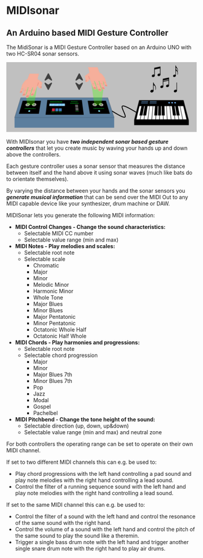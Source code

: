 # MIDIsonar
## An Arduino based MIDI Gesture Controller 
The MidiSonar is a MIDI Gesture Controller based on an Arduino UNO with two HC-SR04 sonar sensors.

![MIDIsonar Welcome](https://github.com/PaulGoes/MIDIsonar/blob/master/Images/MIDIsonar%20Usage.png)

With MIDIsonar you have ***two independent sonar based gesture controllers*** that let you create music by waving your hands up and down above the controllers.

Each gesture controller uses a sonar sensor that measures the distance between itself and the hand above it using sonar waves (much like bats do to orientate themselves). 

By varying the distance between your hands and the sonar sensors you ***generate musical information*** that can be send over the MIDI Out to any MIDI capable device like your synthesizer, drum machine or DAW.

MIDISonar lets you generate the following MIDI information:

- **MIDI Control Changes - Change the sound characteristics:**
    - Selectable MIDI CC number
    - Selectable value range (min and max)
- **MIDI Notes - Play melodies and scales:**
    - Selectable root note
    - Selectable scale
      - Chromatic
      - Major
      - Minor
      - Melodic Minor
      - Harmonic Minor
      - Whole Tone
      - Major Blues
      - Minor Blues
      - Major Pentatonic
      - Minor Pentatonic
      - Octatonic Whole Half
      - Octatonic Half Whole
- **MIDI Chords - Play harmonies and progressions:**
    - Selectable root note
    - Selectable chord progression
      - Major
      - Minor
      - Major Blues 7th
      - Minor Blues 7th
      - Pop
      - Jazz
      - Modal
      - Gospel
      - Pachelbel  
- **MIDI Pitchbend - Change the tone height of the sound:**
    - Selectable direction (up, down, up&down)
    - Selectable value range (min and max) and neutral zone 

For both controllers the operating range can be set to operate on their own MIDI channel. 

If set to two different MIDI channels this can e.g. be used to:
- Play chord progressions with the left hand controlling a pad sound and play note melodies with the right hand controlling a lead sound.
- Control the filter of a running sequence sound with the left hand and play note melodies with the right hand controlling a lead sound.

If set to the same MIDI channel this can e.g. be used to:
- Control the filter of a sound with the left hand and control the resonance of the same sound with the right hand.
- Control the volume of a sound with the left hand and control the pitch of the same sound to play the sound like a theremin.
- Trigger a single bass drum note with the left hand and trigger another single snare drum note with the right hand to play air drums.

